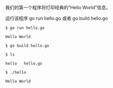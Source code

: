 我们的第一个程序将打印经典的“Hello World”信息。  

运行该程序 go run hello.go 或者 go build hello.go  
```
$ go run hello.go  

Hello World

$ go build hello.go  

$ ls  

hello	hello.go

$ ./hello  

Hello World
```